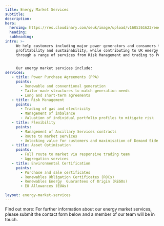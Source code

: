 ```yaml
---
title: Energy Market Services
subtitle:
description:
hero:
  heroimg: https://res.cloudinary.com/seuk/image/upload/v1605261623/energy-market-services-by-sembcorp-energy-uk.jpg
  heading:
  subheading:
intro: >- 
     We help customers including major power generators and consumers to improve efficiency, 
     profitability and sustainability, while contributing to UK energy security, 
     through a range of services from Risk Management and trading to Power Purchase Agreements (PPAs).


     Our energy market services include:
services: 
   - title: Power Purchase Agreements (PPA)
     points:
       - Renewable and conventional generation
       - Tailor-made structures to match generation needs
       - Long and short-term agreements
   - title: Risk Management
     points:
       - Trading of gas and electricity
       - Management of imbalance
       - Valuation of individual portfolio profiles to mitigate risk
   - title: Flexibility
     points:
       - Management of Ancillary Services contracts
       - Route to market services
       - Unlocking value for customers and maximisation of Demand Side Response (DSR) opportunities
   - title: Asset Optimisation
     points:
       - Full route to market via responsive trading team
       - Aggregation services
   - title: Environmental Certification
     points:
       - Purchase and sale certificates
       - Renewables Obligation Certificates (ROCs)
       - Renewables Energy  Guarantees of Origin (REGOs)
       - EU Allowances (EUAs)
      
layout: energy-market-services
---
```


Find out more:
For further information about our energy market services, please submit the contact form below and a member of our team will be in touch.

